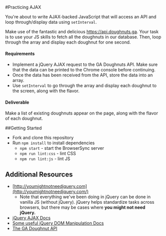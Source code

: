 #Practicing AJAX

You're about to write AJAX-backed JavaScript that will access an API and loop through/display data using `setInterval`.

Make use of the fantastic and delicious https://api.doughnuts.ga.  Your task is to use your JS skills to fetch all the doughnuts in our database. Then, loop through the array and display each doughnut for one second.

#### Requirements

* Implement a jQuery AJAX request to the GA Doughnuts API. Make sure that the data can be printed to the Chrome console before continuing.
* Once the data has been received from the API, store the data into an array.
* Use `setInterval` to go through the array and display each doughnut to the screen, along with the flavor.

#### Deliverable

Make a list of existing doughnuts appear on the page, along with the flavor of each doughnut.

##Getting Started

* Fork and clone this repository
* Run `npm install` to install dependencies
  * `npm start` - start the BrowserSync server
  * `npm run lint:css` - lint CSS
  * `npm run lint:js` - lint JS

## Additional Resources

* [http://youmightnotneedjquery.com](http://youmightnotneedjquery.com/)
  * Note that everything we've been doing in jQuery can be done in vanilla JS (without jQuery). jQuery helps standardize tasks across browsers, but there may be cases where **you might not need jQuery.**
* [jQuery AJAX Docs](http://api.jquery.com/jquery.ajax/)
* [Some useful jQuery DOM Manipulation Docs](http://api.jquery.com/prepend/)
* [The GA Doughnut API](https://www.doughnuts.ga/)
